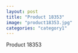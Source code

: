 ```yaml
---
layout: post
title: "Product 18353"
image: "product18353.jpg"
categories: "category1"
---
```

Product 18353
